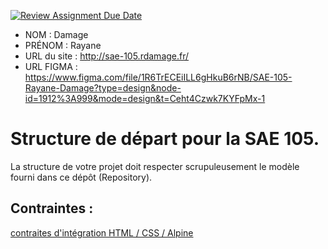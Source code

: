 [![Review Assignment Due Date](https://classroom.github.com/assets/deadline-readme-button-24ddc0f5d75046c5622901739e7c5dd533143b0c8e959d652212380cedb1ea36.svg)](https://classroom.github.com/a/kGMeGFDJ)
- NOM : Damage
- PRÉNOM : Rayane
- URL du site : http://sae-105.rdamage.fr/
- URL FIGMA : https://www.figma.com/file/1R6TrECEiILL6gHkuB6rNB/SAE-105-Rayane-Damage?type=design&node-id=1912%3A999&mode=design&t=Ceht4Czwk7KYFpMx-1

# Structure de départ pour la SAE 105.

La structure de votre projet doit respecter scrupuleusement le modèle fourni dans ce dépôt (Repository).

## Contraintes :
[contraites d'intégration HTML / CSS / Alpine](https://moodle.univ-fcomte.fr/mod/page/view.php?id=645799)
